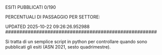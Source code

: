 ESITI PUBBLICATI 0/190 

PERCENTUALI DI PASSAGGIO PER SETTORE:

UPDATED 2025-10-22 09:26:26.952988
###################################################### 

Si tratta di un semplice script in python per controllare quando sono pubblicati gli esiti (ASN 2021, sesto quadrimestre).

